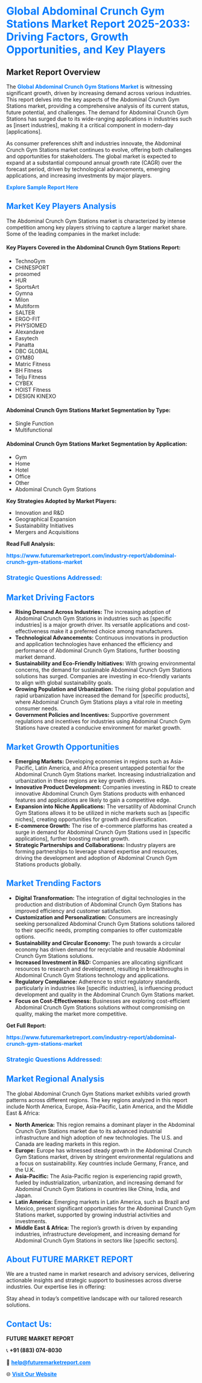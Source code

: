 <h1 style="color: #007BFF;">Global Abdominal Crunch Gym Stations Market Report 2025-2033: Driving Factors, Growth Opportunities, and Key Players</h1>

<section id="overview">
<h2>Market Report Overview</h2>
<p>The <a href="https://www.futuremarketreport.com/industry-report/abdominal-crunch-gym-stations-market" style="color: #007BFF; text-decoration: none;"><strong>Global Abdominal Crunch Gym Stations Market</strong></a> is witnessing significant growth, driven by increasing demand across various industries. This report delves into the key aspects of the Abdominal Crunch Gym Stations market, providing a comprehensive analysis of its current status, future potential, and challenges. The demand for Abdominal Crunch Gym Stations has surged due to its wide-ranging applications in industries such as [insert industries], making it a critical component in modern-day [applications].</p>
<p>As consumer preferences shift and industries innovate, the Abdominal Crunch Gym Stations market continues to evolve, offering both challenges and opportunities for stakeholders. The global market is expected to expand at a substantial compound annual growth rate (CAGR) over the forecast period, driven by technological advancements, emerging applications, and increasing investments by major players.</p>
</section>

<section id="overview">
<p><a href="https://www.futuremarketreport.com/request-sample/reportId=111512" style="color: #007BFF; text-decoration: none;"><strong>Explore Sample Report Here</strong></a></p>
</section>

<section id="key-players">
<h2 style="color: #007BFF;">Market Key Players Analysis</h2>
<p>The Abdominal Crunch Gym Stations market is characterized by intense competition among key players striving to capture a larger market share. Some of the leading companies in the market include:</p>
<h4>Key Players Covered in the Abdominal Crunch Gym Stations Report:</h4>
<ul><li>TechnoGym</li><li>CHINESPORT</li><li>proxomed</li><li>HUR</li><li>SportsArt</li><li>Gymna</li><li>Milon</li><li>Multiform</li><li>SALTER</li><li>ERGO-FIT</li><li>PHYSIOMED</li><li>Alexandave</li><li>Easytech</li><li>Panatta</li><li>DBC GLOBAL</li><li>GYM80</li><li>Matric Fitness</li><li>BH Fitness</li><li>Telju Fitness</li><li>CYBEX</li><li>HOIST Fitness</li><li>DESIGN KINEXO</li></ul>
<h4>Abdominal Crunch Gym Stations Market Segmentation by Type:</h4>
<ul><li>Single Function</li><li>Multifunctional</li></ul>

<h4>Abdominal Crunch Gym Stations Market Segmentation by Application:</h4>
<ul><li>Gym</li><li>Home</li><li>Hotel</li><li>Office</li><li>Other</li><li>Abdominal Crunch Gym Stations</li></ul>
<p><strong>Key Strategies Adopted by Market Players:</strong></p>
<ul>
<li>Innovation and R&D</li>
<li>Geographical Expansion</li>
<li>Sustainability Initiatives</li>
<li>Mergers and Acquisitions</li>
</ul>
</section>

<section>
<p><strong>Read Full Analysis: </strong></p><a href="https://www.futuremarketreport.com/industry-report/abdominal-crunch-gym-stations-market" style="color: #007BFF; text-decoration: none;"><strong>https://www.futuremarketreport.com/industry-report/abdominal-crunch-gym-stations-market</strong></a>
<h3 style="color: #007BFF;">Strategic Questions Addressed:</h3>
</section>

<section id="driving-factors">
<h2 style="color: #007BFF;">Market Driving Factors</h2>
<ul>
<li><strong>Rising Demand Across Industries:</strong> The increasing adoption of Abdominal Crunch Gym Stations in industries such as [specific industries] is a major growth driver. Its versatile applications and cost-effectiveness make it a preferred choice among manufacturers.</li>
<li><strong>Technological Advancements:</strong> Continuous innovations in production and application technologies have enhanced the efficiency and performance of Abdominal Crunch Gym Stations, further boosting market demand.</li>
<li><strong>Sustainability and Eco-Friendly Initiatives:</strong> With growing environmental concerns, the demand for sustainable Abdominal Crunch Gym Stations solutions has surged. Companies are investing in eco-friendly variants to align with global sustainability goals.</li>
<li><strong>Growing Population and Urbanization:</strong> The rising global population and rapid urbanization have increased the demand for [specific products], where Abdominal Crunch Gym Stations plays a vital role in meeting consumer needs.</li>
<li><strong>Government Policies and Incentives:</strong> Supportive government regulations and incentives for industries using Abdominal Crunch Gym Stations have created a conducive environment for market growth.</li>
</ul>
</section>

<section id="growth-opportunities">
<h2 style="color: #007BFF;">Market Growth Opportunities</h2>
<ul>
<li><strong>Emerging Markets:</strong> Developing economies in regions such as Asia-Pacific, Latin America, and Africa present untapped potential for the Abdominal Crunch Gym Stations market. Increasing industrialization and urbanization in these regions are key growth drivers.</li>
<li><strong>Innovative Product Development:</strong> Companies investing in R&D to create innovative Abdominal Crunch Gym Stations products with enhanced features and applications are likely to gain a competitive edge.</li>
<li><strong>Expansion into Niche Applications:</strong> The versatility of Abdominal Crunch Gym Stations allows it to be utilized in niche markets such as [specific niches], creating opportunities for growth and diversification.</li>
<li><strong>E-commerce Growth:</strong> The rise of e-commerce platforms has created a surge in demand for Abdominal Crunch Gym Stations used in [specific applications], further boosting market growth.</li>
<li><strong>Strategic Partnerships and Collaborations:</strong> Industry players are forming partnerships to leverage shared expertise and resources, driving the development and adoption of Abdominal Crunch Gym Stations products globally.</li>
</ul>
</section>

<section id="trending-factors">
<h2 style="color: #007BFF;">Market Trending Factors</h2>
<ul>
<li><strong>Digital Transformation:</strong> The integration of digital technologies in the production and distribution of Abdominal Crunch Gym Stations has improved efficiency and customer satisfaction.</li>
<li><strong>Customization and Personalization:</strong> Consumers are increasingly seeking personalized Abdominal Crunch Gym Stations solutions tailored to their specific needs, prompting companies to offer customizable options.</li>
<li><strong>Sustainability and Circular Economy:</strong> The push towards a circular economy has driven demand for recyclable and reusable Abdominal Crunch Gym Stations solutions.</li>
<li><strong>Increased Investment in R&D:</strong> Companies are allocating significant resources to research and development, resulting in breakthroughs in Abdominal Crunch Gym Stations technology and applications.</li>
<li><strong>Regulatory Compliance:</strong> Adherence to strict regulatory standards, particularly in industries like [specific industries], is influencing product development and quality in the Abdominal Crunch Gym Stations market.</li>
<li><strong>Focus on Cost-Effectiveness:</strong> Businesses are exploring cost-efficient Abdominal Crunch Gym Stations solutions without compromising on quality, making the market more competitive.</li>
</ul>
</section>

<section>
<p><strong>Get Full Report: </strong></p><a href="https://www.futuremarketreport.com/industry-report/abdominal-crunch-gym-stations-market" style="color: #007BFF; text-decoration: none;"><strong>https://www.futuremarketreport.com/industry-report/abdominal-crunch-gym-stations-market</strong></a>
<h3 style="color: #007BFF;">Strategic Questions Addressed:</h3>
</section>


<section id="regional-analysis">
<h2 style="color: #007BFF;">Market Regional Analysis</h2>
<p>The global Abdominal Crunch Gym Stations market exhibits varied growth patterns across different regions. The key regions analyzed in this report include North America, Europe, Asia-Pacific, Latin America, and the Middle East & Africa:</p>
<ul>
<li><strong>North America:</strong> This region remains a dominant player in the Abdominal Crunch Gym Stations market due to its advanced industrial infrastructure and high adoption of new technologies. The U.S. and Canada are leading markets in this region.</li>
<li><strong>Europe:</strong> Europe has witnessed steady growth in the Abdominal Crunch Gym Stations market, driven by stringent environmental regulations and a focus on sustainability. Key countries include Germany, France, and the U.K.</li>
<li><strong>Asia-Pacific:</strong> The Asia-Pacific region is experiencing rapid growth, fueled by industrialization, urbanization, and increasing demand for Abdominal Crunch Gym Stations in countries like China, India, and Japan.</li>
<li><strong>Latin America:</strong> Emerging markets in Latin America, such as Brazil and Mexico, present significant opportunities for the Abdominal Crunch Gym Stations market, supported by growing industrial activities and investments.</li>
<li><strong>Middle East & Africa:</strong> The region’s growth is driven by expanding industries, infrastructure development, and increasing demand for Abdominal Crunch Gym Stations in sectors like [specific sectors].</li>
</ul>
</section>

<footer>
<h2 style="color: #007BFF;">About FUTURE MARKET REPORT</h2>
<p>We are a trusted name in market research and advisory services, delivering actionable insights and strategic support to businesses across diverse industries. Our expertise lies in offering:</p>

<p>Stay ahead in today’s competitive landscape with our tailored research solutions.</p>

<h2 style="color: #007BFF;">Contact Us:</h2>
<p><strong>FUTURE MARKET REPORT</strong></p>
<p>📞 <strong>+91 (883) 074-8030</strong></p>
<p>📧 <strong><a href="mailto:help@futuremarketreport.com" style="color: #007BFF;">help@futuremarketreport.com</a></strong></p>
<p>🌐 <strong><a href="https://www.futuremarketreport.com/" style="color: #007BFF;">Visit Our Website</a></strong></p>
</footer>